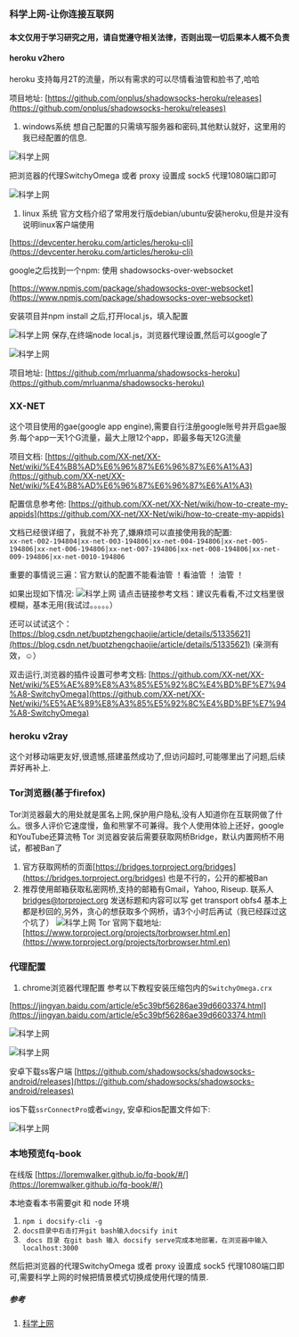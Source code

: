 ### 科学上网-让你连接互联网

#### 本文仅用于学习研究之用，请自觉遵守相关法律，否则出现一切后果本人概不负责

#### heroku v2hero
heroku 支持每月2T的流量，所以有需求的可以尽情看油管和脸书了,哈哈

项目地址: [https://github.com/onplus/shadowsocks-heroku/releases](https://github.com/onplus/shadowsocks-heroku/releases)

1. windows系统
  想自己配置的只需填写服务器和密码,其他默认就好，这里用的我已经配置的信息.

  ![科学上网](/images/linux/科学上网-让你连接互联网/internet_01.png "科学上网")

  把浏览器的代理SwitchyOmega 或者 proxy 设置成 sock5 代理1080端口即可

  ![科学上网](/images/linux/科学上网-让你连接互联网/internet_02.png "科学上网")

1. linux 系统
  官方文档介绍了常用发行版debian/ubuntu安装heroku,但是并没有说明linux客户端使用

  [https://devcenter.heroku.com/articles/heroku-cli](https://devcenter.heroku.com/articles/heroku-cli)

  google之后找到一个npm: 使用 shadowsocks-over-websocket

  [https://www.npmjs.com/package/shadowsocks-over-websocket](https://www.npmjs.com/package/shadowsocks-over-websocket)

  安装项目并npm install 之后,打开local.js，填入配置

  ![科学上网](/images/linux/科学上网-让你连接互联网/internet_03.png "科学上网")
  保存,在终端node local.js，浏览器代理设置,然后可以google了

  ![科学上网](/images/linux/科学上网-让你连接互联网/internet_04.png "科学上网")

  项目地址: [https://github.com/mrluanma/shadowsocks-heroku](https://github.com/mrluanma/shadowsocks-heroku)

### XX-NET
这个项目使用的gae(google app engine),需要自行注册google账号并开启gae服务.每个app一天1个G流量，最大上限12个app，即最多每天12G流量

项目文档: [https://github.com/XX-net/XX-Net/wiki/%E4%B8%AD%E6%96%87%E6%96%87%E6%A1%A3](https://github.com/XX-net/XX-Net/wiki/%E4%B8%AD%E6%96%87%E6%96%87%E6%A1%A3)

配置信息参考他: [https://github.com/XX-net/XX-Net/wiki/how-to-create-my-appids](https://github.com/XX-net/XX-Net/wiki/how-to-create-my-appids)

文档已经很详细了，我就不补充了,嫌麻烦可以直接使用我的配置:   
`xx-net-002-194804|xx-net-003-194806|xx-net-004-194806|xx-net-005-194806|xx-net-006-194806|xx-net-007-194806|xx-net-008-194806|xx-net-009-194806|xx-net-0010-194806`

重要的事情说三遍：官方默认的配置不能看油管 ！看油管 ！ 油管 ！

如果出现如下情况:
![科学上网](/images/linux/科学上网-让你连接互联网/internet_05.png "科学上网")
请点击链接参考文档：建议先看看,不过文档里很模糊，基本无用(我试过。。。。。）

还可以试试这个：[https://blog.csdn.net/buptzhengchaojie/article/details/51335621](https://blog.csdn.net/buptzhengchaojie/article/details/51335621)  (亲测有效，☺）

双击运行,浏览器的插件设置可参考文档: [https://github.com/XX-net/XX-Net/wiki/%E5%AE%89%E8%A3%85%E5%92%8C%E4%BD%BF%E7%94%A8-SwitchyOmega](https://github.com/XX-net/XX-Net/wiki/%E5%AE%89%E8%A3%85%E5%92%8C%E4%BD%BF%E7%94%A8-SwitchyOmega) 

### heroku v2ray
这个对移动端更友好,很遗憾,搭建虽然成功了,但访问超时,可能哪里出了问题,后续弄好再补上.

### Tor浏览器(基于firefox)
Tor浏览器最大的用处就是匿名上网,保护用户隐私,没有人知道你在互联网做了什么。很多人评价它速度慢，鱼和熊掌不可兼得。我个人使用体验上还好，google和YouTube还算流畅
Tor 浏览器安装后需要获取网桥Bridge，默认内置网桥不用试，都被Ban了
1. 官方获取网桥的页面[https://bridges.torproject.org/bridges](https://bridges.torproject.org/bridges) 也是不行的，公开的都被Ban
1. 推荐使用邮箱获取私密网桥,支持的邮箱有Gmail，Yahoo, Riseup. 联系人 <bridges@torproject.org>
发送标题和内容可以写 get transport obfs4    基本上都是秒回的,另外，贪心的想获取多个网桥，请3个小时后再试（我已经踩过这个坑了）
![科学上网](/images/linux/科学上网-让你连接互联网/internet_06.png "科学上网")
Tor 官网下载地址: [https://www.torproject.org/projects/torbrowser.html.en](https://www.torproject.org/projects/torbrowser.html.en)

### 代理配置
1. chrome浏览器代理配置
参考以下教程安装压缩包内的`SwitchyOmega.crx`

[https://jingyan.baidu.com/article/e5c39bf56286ae39d6603374.html](https://jingyan.baidu.com/article/e5c39bf56286ae39d6603374.html)

![科学上网](/images/linux/科学上网-让你连接互联网/internet_07.png "科学上网")

![科学上网](/images/linux/科学上网-让你连接互联网/internet_08.jpg "科学上网")

安卓下载ss客户端
[https://github.com/shadowsocks/shadowsocks-android/releases](https://github.com/shadowsocks/shadowsocks-android/releases)

ios下载`ssrConnectPro`或者`wingy`,
安卓和ios配置文件如下:

![科学上网](/images/linux/科学上网-让你连接互联网/internet_09.png "科学上网")

### 本地预览fq-book
在线版 [https://loremwalker.github.io/fq-book/#/](https://loremwalker.github.io/fq-book/#/)

本地查看本书需要git 和 node 环境
1. `npm i docsify-cli -g`
1. `docs目录中右击打开git bash输入docsify init`
1. ` docs 目录 在git bash 输入 docsify serve完成本地部署，在浏览器中输入localhost:3000`

然后把浏览器的代理SwitchyOmega 或者 proxy 设置成 sock5 代理1080端口即可,需要科学上网的时候把情景模式切换成使用代理的情景.



##### 参考
1. [科学上网](https://github.com/loremwalker/fq-book)
